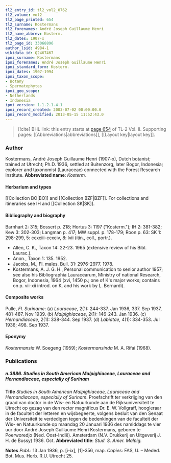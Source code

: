 ```yaml
---
tl2_entry_id: tl2_vol2_0762
tl2_volume: vol2
tl2_page_printed: 654
tl2_surname: Kostermans
tl2_forenames: André Joseph Guillaume Henri
tl2_name_abbrev: Kosterm.
tl2_dates: 1907-x
tl2_page_id: 33068896
author_lsid: 4984-1
wikidata_id: Q2467467
ipni_surname: Kostermans
ipni_forenames: André Joseph Guillaume Henri
ipni_standard_form: Kosterm.
ipni_dates: 1907-1994
ipni_taxon_scope: 
- Botany
- Spermatophytes
ipni_geo_scope: 
- Netherlands
- Indonesia
ipni_version: 1.1.2.1.4.1
ipni_record_created: 2003-07-02 00:00:00.0
ipni_record_modified: 2013-05-15 11:52:43.0
---
```



> [!cite] BHL link: this entry starts at [page 654](https://www.biodiversitylibrary.org/page/33068896) of TL-2 Vol. II.
> Supporting pages: [[Abbreviations|abbreviations]], [[Layout key|layout key]].

### Author

Kostermans, André Joseph Guillaume Henri (1907-x), Dutch botanist; trained at Utrecht; Ph.D. 1936, settled at Buitenzorg, later Bogor, Indonesia; explorer and taxonomist (Lauraceae) connected with the Forest Research Institute. 
**Abbreviated name**: *Kosterm.*

#### Herbarium and types

[[Collection BO|BO]] and [[Collection BZF|BZF]]. For collections and itineraries see IH and [[Collection SK|SK]].

#### Bibliography and biography

Barnhart 2: 315; Bossert p. 218; Hortus 3: 1197 ("Kosterm."); IH 2: 381-382; Kew 3: 302-303; Langman p. 417; MW suppl. p. 178-179; Roon p. 63: SK 1: 298-299, 5: ccxciii-ccxciv, 8: lvii (itin., coll., portr.).
- Allen, C. K., Taxon 14: 22-23. 1965 (extensive review of his Bibl. Laurac.).
- Anon., Taxon 1: 135. 1952.
- Jacobs, M., Fl. males. Bull. 31: 2976-2977. 1978.
- Kostermans, A. J. G. H., Personal communication to senior author 1957; see also his Bibliographia Lauracearum, Ministry of national Research, Bogor, Indonesia, 1964 (xvi, 1450 p.; one of K's major works; contains on p. vii-xii introd. on K. and his work by L. Bernardi).

#### Composite works

Pulle, *Fl. Suriname*:
(a) *Lauraceae*, 2(1): 244-337. Jan 1936, 337. Sep 1937, 481-487. Nov 1939.
(b) *Malpighiaceae*, 2(1): 146-243. Jan 1936.
(c) *Hernandiaceae*, 2(1): 338-344. Sep 1937.
(d) *Labiatae*, 4(1): 334-353. Jul 1936; 498. Sep 1937.

#### Eponymy

*Kostermansia* W. Soegeng (1959); *Kostermansinda* M. A. Rifai (1968).

### Publications

##### n.3886. Studies in South American Malpighiaceae, Lauraceae and Hernandiaceae, especially of Surinam

**Title**
*Studies in South American Malpighiaceae, Lauraceae and Hernandiaceae, especially of Surinam*. Proefschrift ter verkrijging van den graad van doctor in de Wis- en Natuurkunde aan de Rijksuniversiteit te Utrecht op gezag van den rector magnificus Dr. E. W. Vollgraff, hoogleraar in de faculteit der letteren en wijsbegeerte, volgens besluit van den Senaat der Universiteit te verdedigen tegen de bedenkingen van de faculteit der Wis- en Natuurkunde op maandag 20 Januari 1936 des namiddags te vier uur door André Joseph Guillaume Henri Kostermans, geboren te Poerworedjo (Ned. Oost-Indië). Amsterdam (N.V. Drukkerij en Uitgeverij J. H. de Bussy) 1936. Oct.
**Abbreviated title**: *Stud. S. Amer. Malpig.*

**Notes**
*Publ*.: 13 Jan 1936, p. \[i-ix\], \[1\]-356, map. *Copies*: FAS, U. – Meded. Bot. Mus. Herb. R.U. Utrecht 25.

